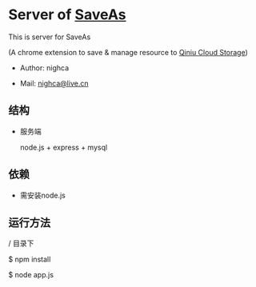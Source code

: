 Server of [SaveAs](https://github.com/nighca/saveas "SaveAs")
======

This is server for SaveAs 

(A chrome extension to save & manage resource to [Qiniu Cloud Storage](http://www.qiniu.com/ "Qiniu"))

 * Author:   nighca

 * Mail:     nighca@live.cn
 
结构
----

 * 服务端
 
   node.js + express + mysql

依赖
----

 * 需安装node.js

运行方法
----
   
   / 目录下

   $ npm install
   
   $ node app.js


